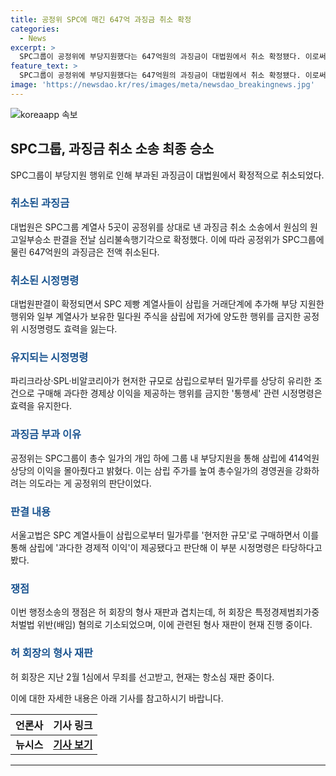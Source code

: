 ```yaml
---
title: 공정위 SPC에 매긴 647억 과징금 취소 확정
categories:
  - News
excerpt: >
  SPC그룹이 공정위에 부당지원했다는 647억원의 과징금이 대법원에서 취소 확정됐다. 이로써 SPC그룹은 삼립에 이익을 몰아주지 않았다는 주장이 입증되었고, 과징금은 전액 취소된다. 공정위의 시정명령도 효력을 잃게 되며, 일부 계열사에는 통행세 관련 시정명령이 유지된다. 이에 대한 행정소송은 SPC그룹의 계열사들이 삼립으로부터 현저한 규모로 밀가루를 구매하여 부당한 경제적 이익을 삼립에 제공했다는 판단을 받았다.
feature_text: >
  SPC그룹이 공정위에 부당지원했다는 647억원의 과징금이 대법원에서 취소 확정됐다. 이로써 SPC그룹은 삼립에 이익을 몰아주지 않았다는 주장이 입증되었고, 과징금은 전액 취소된다. 공정위의 시정명령도 효력을 잃게 되며, 일부 계열사에는 통행세 관련 시정명령이 유지된다. 이에 대한 행정소송은 SPC그룹의 계열사들이 삼립으로부터 현저한 규모로 밀가루를 구매하여 부당한 경제적 이익을 삼립에 제공했다는 판단을 받았다.
image: 'https://newsdao.kr/res/images/meta/newsdao_breakingnews.jpg'
---
```


<p><img src="https://newsdao.kr/res/images/meta/newsdao_breakingnews.jpg" alt="koreaapp 속보" /></p>

<h2 data-ke-size="size26">SPC그룹, 과징금 취소 소송 최종 승소</h2>

<p data-ke-size="size16">SPC그룹이 부당지원 행위로 인해 부과된 과징금이 대법원에서 확정적으로 취소되었다.</p>

<h3><b><span style="color: #1a5490;">취소된 과징금</span></b></h3>

<p>대법원은 SPC그룹 계열사 5곳이 공정위를 상대로 낸 과징금 취소 소송에서 원심의 원고일부승소 판결을 전날 심리불속행기각으로 확정했다. 이에 따라 공정위가 SPC그룹에 물린 647억원의 과징금은 전액 취소된다.</p>

<h3><b><span style="color: #1a5490;">취소된 시정명령</span></b></h3>

<p>대법원판결이 확정되면서 SPC 제빵 계열사들이 삼립을 거래단계에 추가해 부당 지원한 행위와 일부 계열사가 보유한 밀다원 주식을 삼립에 저가에 양도한 행위를 금지한 공정위 시정명령도 효력을 잃는다.</p>

<h3><b><span style="color: #1a5490;">유지되는 시정명령</span></b></h3>

<p>파리크라상·SPL·비알코리아가 현저한 규모로 삼립으로부터 밀가루를 상당히 유리한 조건으로 구매해 과다한 경제상 이익을 제공하는 행위를 금지한 '통행세' 관련 시정명령은 효력을 유지한다.</p>

<h3><b><span style="color: #1a5490;">과징금 부과 이유</span></b></h3>

<p>공정위는 SPC그룹이 총수 일가의 개입 하에 그룹 내 부당지원을 통해 삼립에 414억원 상당의 이익을 몰아줬다고 밝혔다. 이는 삼립 주가를 높여 총수일가의 경영권을 강화하려는 의도라는 게 공정위의 판단이었다.</p>

<h3><b><span style="color: #1a5490;">판결 내용</span></b></h3>

<p>서울고법은 SPC 계열사들이 삼립으로부터 밀가루를 '현저한 규모'로 구매하면서 이를 통해 삼립에 '과다한 경제적 이익'이 제공됐다고 판단해 이 부분 시정명령은 타당하다고 봤다.</p>

<h3><b><span style="color: #1a5490;">쟁점</span></b></h3>

<p>이번 행정소송의 쟁점은 허 회장의 형사 재판과 겹치는데, 허 회장은 특정경제범죄가중처벌법 위반(배임) 혐의로 기소되었으며, 이에 관련된 형사 재판이 현재 진행 중이다.</p>

<h3><b><span style="color: #1a5490;">허 회장의 형사 재판</span></b></h3>

<p>허 회장은 지난 2월 1심에서 무죄를 선고받고, 현재는 항소심 재판 중이다.</p>

<p>이에 대한 자세한 내용은 아래 기사를 참고하시기 바랍니다.</p>

<table>
    <thead>
        <tr>
            <th style="text-align: center;">언론사</th>
            <th style="text-align: center;">기사 링크</th>
        </tr>
    </thead>
    <tbody>
        <tr>
            <td style="text-align: center; height: 17px;"><b>뉴시스</b></td>
            <td style="text-align: center; height: 17px;"><a href="https://www.newsis.com/view/?id=NISX20220418_0001849478&cID=10101&pID=10100"><b>기사 보기</b></a></td>
        </tr>
    </tbody>
</table>

<p><hr></p>

